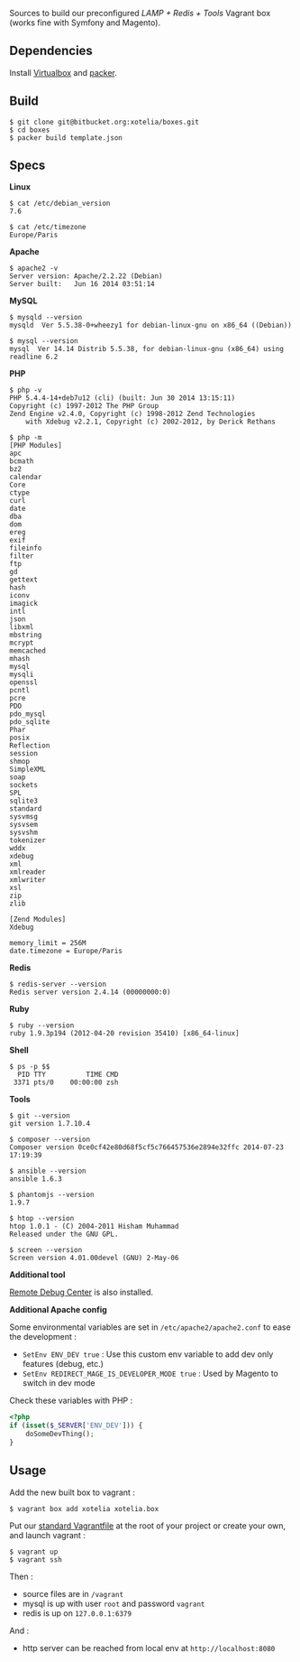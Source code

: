 Sources to build our preconfigured *LAMP + Redis + Tools* Vagrant box (works fine with Symfony and Magento).

## Dependencies

Install [Virtualbox](https://www.virtualbox.org/wiki/Downloads) and [packer](http://www.packer.io/downloads.html).

## Build

```
$ git clone git@bitbucket.org:xotelia/boxes.git
$ cd boxes
$ packer build template.json
```

## Specs

**Linux**
```
$ cat /etc/debian_version
7.6
```
```
$ cat /etc/timezone
Europe/Paris
```

**Apache**
```
$ apache2 -v
Server version: Apache/2.2.22 (Debian)
Server built:   Jun 16 2014 03:51:14
```

**MySQL**
```
$ mysqld --version
mysqld  Ver 5.5.38-0+wheezy1 for debian-linux-gnu on x86_64 ((Debian))
```
```
$ mysql --version
mysql  Ver 14.14 Distrib 5.5.38, for debian-linux-gnu (x86_64) using readline 6.2
```

**PHP**
```
$ php -v
PHP 5.4.4-14+deb7u12 (cli) (built: Jun 30 2014 13:15:11)
Copyright (c) 1997-2012 The PHP Group
Zend Engine v2.4.0, Copyright (c) 1998-2012 Zend Technologies
    with Xdebug v2.2.1, Copyright (c) 2002-2012, by Derick Rethans
```
```
$ php -m
[PHP Modules]
apc
bcmath
bz2
calendar
Core
ctype
curl
date
dba
dom
ereg
exif
fileinfo
filter
ftp
gd
gettext
hash
iconv
imagick
intl
json
libxml
mbstring
mcrypt
memcached
mhash
mysql
mysqli
openssl
pcntl
pcre
PDO
pdo_mysql
pdo_sqlite
Phar
posix
Reflection
session
shmop
SimpleXML
soap
sockets
SPL
sqlite3
standard
sysvmsg
sysvsem
sysvshm
tokenizer
wddx
xdebug
xml
xmlreader
xmlwriter
xsl
zip
zlib

[Zend Modules]
Xdebug
```
```
memory_limit = 256M
date.timezone = Europe/Paris
```

**Redis**
```
$ redis-server --version
Redis server version 2.4.14 (00000000:0)
```

**Ruby**
```
$ ruby --version
ruby 1.9.3p194 (2012-04-20 revision 35410) [x86_64-linux]
```

**Shell**
```
$ ps -p $$
  PID TTY          TIME CMD
 3371 pts/0    00:00:00 zsh
```

**Tools**
```
$ git --version
git version 1.7.10.4
```
```
$ composer --version
Composer version 0ce0cf42e80d68f5cf5c766457536e2894e32ffc 2014-07-23 17:19:39
```
```
$ ansible --version
ansible 1.6.3
```
```
$ phantomjs --version
1.9.7
```
```
$ htop --version
htop 1.0.1 - (C) 2004-2011 Hisham Muhammad
Released under the GNU GPL.
```
```
$ screen --version
Screen version 4.01.00devel (GNU) 2-May-06
```

**Additional tool**

[Remote Debug Center](https://github.com/Xotelia/RemoteDebugCenter) is also installed.

**Additional Apache config**

Some environmental variables are set in `/etc/apache2/apache2.conf` to ease the development :

* `SetEnv ENV_DEV true` : Use this custom env variable to add dev only features (debug, etc.)
* `SetEnv REDIRECT_MAGE_IS_DEVELOPER_MODE true` : Used by Magento to switch in dev mode

Check these variables with PHP :
```php
<?php
if (isset($_SERVER['ENV_DEV'])) {
    doSomeDevThing();
}
```

## Usage

Add the new built box to vagrant :
```
$ vagrant box add xotelia xotelia.box
```

Put our [standard Vagrantfile]() at the root of your project or create your own, and launch vagrant :
```
$ vagrant up
$ vagrant ssh
```

Then :

* source files are in `/vagrant`
* mysql is up with user `root` and password `vagrant`
* redis is up on `127.0.0.1:6379`

And :

* http server can be reached from local env at `http://localhost:8080`

